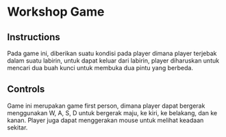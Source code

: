 # Workshop Game

## Instructions
Pada game ini, diberikan suatu kondisi pada player dimana player terjebak dalam suatu labirin, untuk dapat keluar dari labirin, player diharuskan untuk mencari dua buah kunci untuk membuka dua pintu yang berbeda.

## Controls
Game ini merupakan game first person, dimana player dapat bergerak menggunakan W, A, S, D untuk bergerak maju, ke kiri, ke belakang, dan ke kanan. Player juga dapat menggerakan mouse untuk melihat keadaan sekitar.
